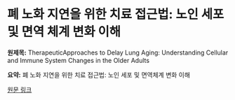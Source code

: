 # 폐 노화 지연을 위한 치료 접근법: 노인 세포 및 면역 체계 변화 이해

**원제목:** TherapeuticApproaches to Delay Lung Aging: Understanding Cellular and Immune System Changes in the Older Adults

**요약:** 폐 노화 지연을 위한 치료 접근법: 노인 세포 및 면역체계 변화 이해

[원문 링크](https://scholar.google.com/scholar_url?url=https://academic.oup.com/biomedgerontology/advance-article/doi/10.1093/gerona/glaf149/8195703&hl=ko&sa=X&d=12286100661461586762&ei=6ip1aN-UHa6l6rQPqMOL8Aw&scisig=AAZF9b8PCrqMFe0M5ZGa9XBdsxsl&oi=scholaralrt&hist=BNQUaiIAAAAJ:4393926343879867803:AAZF9b-nymL4ZNR6SET6mfwIDAS0&html=&pos=1&folt=kw-top)
